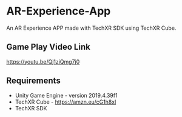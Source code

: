 # AR-Experience-App
An AR Experience APP made with TechXR SDK using TechXR Cube.

## Game Play Video Link
https://youtu.be/Qj1ziQmg7j0

## Requirements
* Unity Game Engine - version 2019.4.39f1
* TechXR Cube - https://amzn.eu/cG1h8xl
* TechXR SDK
